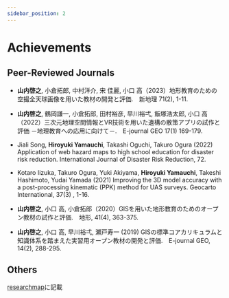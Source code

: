 ```yaml
---
sidebar_position: 2
---
```


# Achievements

## Peer-Reviewed Journals
- **山内啓之**, 小倉拓郎, 中村洋介, 宋 佳麗, 小口 高（2023）地形教育のための空撮全天球画像を用いた教材の開発と評価.　新地理 71(2), 1-11.
- **山内啓之**, 鶴岡謙一, 小倉拓郎, 田村裕彦, 早川裕弌, 飯塚浩太郎, 小口 高（2022）三次元地理空間情報とVR技術を用いた遺構の散策アプリの試作と評価 －地理教育への応用に向けて－.　E-journal GEO 17(1) 169-179.
- Jiali Song, **Hiroyuki Yamauchi**, Takashi Oguchi, Takuro Ogura (2022) Application of web hazard maps to high school education for disaster risk reduction. 
International Journal of Disaster Risk Reduction, 72.
- Kotaro Iizuka, Takuro Ogura, Yuki Akiyama, **Hiroyuki Yamauchi**, Takeshi Hashimoto, Yudai Yamada (2021) Improving the 3D model accuracy with a post-processing kinematic (PPK) method for UAS surveys. Geocarto International, 37(3) , 1-16.
- **山内啓之**, 小口 高, 小倉拓郎（2020）GISを用いた地形教育のためのオープン教材の試作と評価.　地形, 41(4), 363-375.
 
- **山内啓之**, 小口 高, 早川裕弌, 瀬戸寿一 (2019) GISの標準コアカリキュラムと知識体系を踏まえた実習用オープン教材の開発と評価.　E-journal GEO, 14(2), 288-295.

## Others
[researchmap](https://researchmap.jp/hyamauchi)に記載

